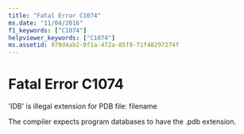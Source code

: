 ```yaml
---
title: "Fatal Error C1074"
ms.date: "11/04/2016"
f1_keywords: ["C1074"]
helpviewer_keywords: ["C1074"]
ms.assetid: 979d4ab2-0f1a-472a-85f8-71f48297274f
---
```

# Fatal Error C1074

'IDB' is illegal extension for PDB file: filename

The compiler expects program databases to have the .pdb extension.